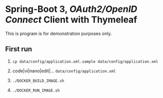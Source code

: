 # Spring-Boot 3, *OAuth2/OpenID Connect* Client with Thymeleaf

This is program is for demonstration purposes only.

## First run

1. `cp data/config/application.xml.sample data/config/application.xml`

2. code|vi|nano|edit|... `data/config/application.xml`

3. `./DOCKER_BUILD_IMAGE.sh`

4. `./DOCKER_RUN_IMAGE.sh`
